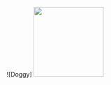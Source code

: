 ![Doggy]
<a href="url"><img
src="http://upload.wikimedia.org/wikipedia/commons/2/25/Brindle_pied_frenchbulldog.jpg"
height="160"></a>